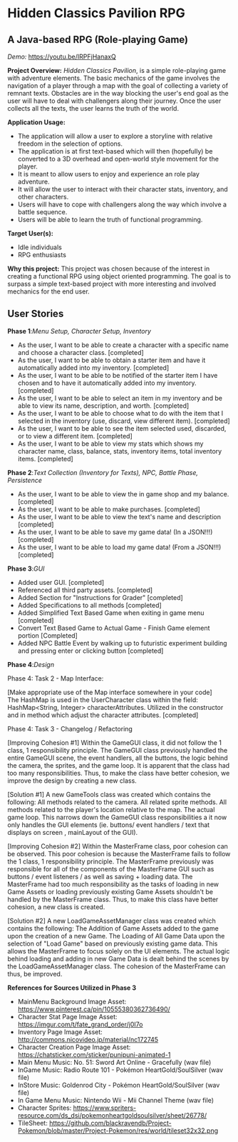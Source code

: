 # Hidden Classics Pavilion RPG

## A Java-based RPG (Role-playing Game)

*Demo:* https://youtu.be/IRPFjHanaxQ

**Project Overview:**
*Hidden Classics Pavilion*, is a simple role-playing game with adventure elements. 
The basic mechanics of the game involves the navigation of a player through a map with the goal of collecting a variety of remnant texts.
Obstacles are in the way blocking the user's end goal as the user will have to deal with challengers along their journey. 
Once the user collects all the texts, the user learns the truth of the world.


**Application Usage:**
- The application will allow a user to explore a storyline with relative freedom in the selection of options.
- The application is at first text-based which will then (hopefully) be converted to a 3D overhead and open-world style movement for the player.
- It is meant to allow users to enjoy and experience an role play adventure.
- It will allow the user to interact with their character stats, inventory, and other characters.
- Users will have to cope with challengers along the way which involve a battle sequence.
- Users will be able to learn the truth of functional programming.

**Target User(s):**
- Idle individuals
- RPG enthusiasts 

**Why this project:**
This project was chosen because of the interest in creating a functional RPG using object oriented programming. The goal is to surpass a simple text-based project with more interesting and involved mechanics for the end user.


## User Stories

**Phase 1**:*Menu Setup, Character Setup, Inventory*
- As the user, I want to be able to create a character with a specific name and choose a character class. [completed]
- As the user, I want to be able to obtain a starter item and have it automatically added into my inventory. [completed]
- As the user, I want to be able to be notified of the starter item I have chosen and to have it automatically added into my inventory. [completed]
- As the user, I want to be able to select an item in my inventory and be able to view its name, description, and worth. [completed]
- As the user, I want to be able to choose what to do with the item that I selected in the inventory (use, discard, view different item). [completed]
- As the user, I want to be able to see the item selected used, discarded, or to view a different item. [completed]
- As the user, I want to be able to view my stats which shows my character name, class, balance, stats, inventory items, total inventory items. [completed]

**Phase 2**:*Text Collection (Inventory for Texts), NPC, Battle Phase, Persistence*
- As the user, I want to be able to view the in game shop and my balance. [completed] 
- As the user, I want to be able to make purchases. [completed] 
- As the user, I want to be able to view the text's name and description [completed] 
- As the user, I want to be able to save my game data! (In a JSON!!!) [completed] 
- As the user, I want to be able to load my game data! (From a JSON!!!)  [completed] 

**Phase 3**:*GUI*
- Added user GUI. [completed] 
- Referenced all third party assets. [completed] 
- Added Section for "Instructions for Grader" [completed] 
- Added Specifications to all methods [completed] 
- Added Simplified Text Based Game when exiting in game menu [completed]
- Convert Text Based Game to Actual Game - Finish Game element portion [Completed]
- Added NPC Battle Event by walking up to futuristic experiment building and pressing enter or clicking button [completed]

**Phase 4**:*Design*

Phase 4: Task 2 - Map Interface: 

[Make appropriate use of the Map interface somewhere in your code]  
The HashMap is used in the UserCharacter class within the field: HashMap<String, Integer> characterAttributes. Utilized in the constructor and in method which adjust the character attributes.  [completed] 

Phase 4: Task 3 - Changelog / Refactoring 

[Improving Cohesion #1] 
Within the GameGUI class, it did not follow the 1 class, 1 responsibility principle. 
The GameGUI class previously handled the entire GameGUI scene, the event handlers, all the buttons, the logic behind the camera, the sprites, and the game loop.
It is apparent that the class had too many responsibilities. Thus, to make the class have better cohesion, we improve the design by creating a new class.

[Solution #1] A new GameTools class was created which contains the following:
All methods related to the camera.
All related sprite methods.
All methods related to the player's location relative to the map.
The actual game loop. 
This narrows down the GameGUI class responsibilities a it now only handles the GUI elements (ie. buttons/ event handlers / text that displays on screen , mainLayout of the GUI).

[Improving Cohesion #2] 
Within the MasterFrame class, poor cohesion can be observed. This poor cohesion is because the MasterFrame fails to follow the 1 class, 1 responsibility principle.
The MasterFrame previously was responsible for all of the components of the MasterFrame GUI such as buttons / event listeners / as well as saving + loading data.
The MasterFrame had too much responsibility as the tasks of loading in new Game Assets or loading previously existing Game Assets shouldn't be handled by the MasterFrame class.
Thus, to make this class have better cohesion, a new class is created.

[Solution #2] 
A new LoadGameAssetManager class was created which contains the following:
The Addition of Game Assets added to the game upon the creation of a new Game.
The Loading of All Game Data upon the selection of "Load Game" based on previously existing game data.
This allows the MasterFrame to focus solely on the UI elements. The actual logic behind loading and adding in new Game Data is dealt behind the scenes by the LoadGameAssetManager class.
The cohesion of the MasterFrame can thus, be improved.



**References for Sources Utilized in Phase 3**
- MainMenu Background Image Asset: https://www.pinterest.ca/pin/10555380362736490/
- Character Stat Page Image Asset: https://imgur.com/t/fate_grand_order/j0I7o
- Inventory Page Image Asset: http://commons.nicovideo.jp/material/nc172745
- Character Creation Page Image Asset: https://chatsticker.com/sticker/punipuni-animated-1
- Main Menu Music: No. 51: Sword Art Online - Gracefully (wav file) 
- InGame Music: Radio Route 101 - Pokémon HeartGold/SoulSilver (wav file)
- InStore Music:  Goldenrod City - Pokémon HeartGold/SoulSilver (wav file)
- In Game Menu Music: Nintendo Wii - Mii Channel Theme (wav file)
- Character Sprites: https://www.spriters-resource.com/ds_dsi/pokemonheartgoldsoulsilver/sheet/26778/
- TileSheet: https://github.com/blackravendb/Project-Pokemon/blob/master/Project-Pokemon/res/world/tileset32x32.png

